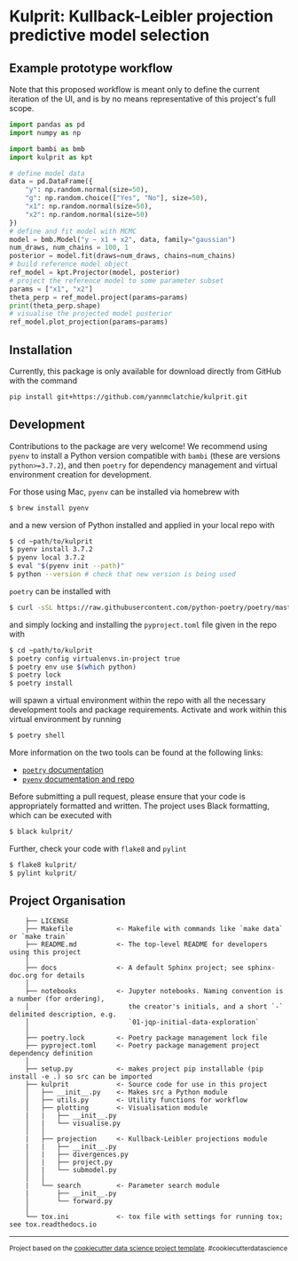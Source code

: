 # Kulprit: Kullback-Leibler projection predictive model selection

## Example prototype workflow

Note that this proposed workflow is meant only to define the current iteration of the UI, and is by no means representative of this project's full scope.

```python
import pandas as pd
import numpy as np

import bambi as bmb
import kulprit as kpt

# define model data
data = pd.DataFrame({
    "y": np.random.normal(size=50),
    "g": np.random.choice(["Yes", "No"], size=50),
    "x1": np.random.normal(size=50),
    "x2": np.random.normal(size=50)
})
# define and fit model with MCMC
model = bmb.Model("y ~ x1 + x2", data, family="gaussian")
num_draws, num_chains = 100, 1
posterior = model.fit(draws=num_draws, chains=num_chains)
# build reference model object
ref_model = kpt.Projector(model, posterior)
# project the reference model to some parameter subset
params = ["x1", "x2"]
theta_perp = ref_model.project(params=params)
print(theta_perp.shape)
# visualise the projected model posterior
ref_model.plot_projection(params=params)
```

## Installation

Currently, this package is only available for download directly from GitHub with the command
```bash
pip install git+https://github.com/yannmclatchie/kulprit.git
```

## Development

Contributions to the package are very welcome! We recommend using `pyenv` to install a Python version compatible with `bambi` (these are versions `python>=3.7.2`), and then `poetry` for dependency management and virtual environment creation for development.

For those using Mac, `pyenv` can be installed via homebrew with
```bash
$ brew install pyenv
```
and a new version of Python installed and applied in your local repo with
```bash
$ cd ~path/to/kulprit
$ pyenv install 3.7.2
$ pyenv local 3.7.2
$ eval "$(pyenv init --path)"
$ python --version # check that new version is being used
```

`poetry` can be installed with
```bash
$ curl -sSL https://raw.githubusercontent.com/python-poetry/poetry/master/get-poetry.py | python -
```
and simply locking and installing the `pyproject.toml` file given in the repo with
```bash
$ cd ~path/to/kulprit
$ poetry config virtualenvs.in-project true
$ poetry env use $(which python)
$ poetry lock
$ poetry install
```
will spawn a virtual environment within the repo with all the necessary development tools and package requirements. Activate and work within this virtual environment by running
```bash
$ poetry shell
```

More information on the two tools can be found at the following links:
- [`poetry` documentation](https://python-poetry.org/)
- [`pyenv` documentation and repo](https://github.com/pyenv/pyenv)

Before submitting a pull request, please ensure that your code is appropriately formatted and written. The project uses Black formatting, which can be executed with
```bash
$ black kulprit/
```
Further, check your code with `flake8` and `pylint`
```bash
$ flake8 kulprit/
$ pylint kulprit/
```

## Project Organisation

```
    ├── LICENSE
    ├── Makefile           <- Makefile with commands like `make data` or `make train`
    ├── README.md          <- The top-level README for developers using this project
    │
    ├── docs               <- A default Sphinx project; see sphinx-doc.org for details
    │
    ├── notebooks          <- Jupyter notebooks. Naming convention is a number (for ordering),
    │                         the creator's initials, and a short `-` delimited description, e.g.
    │                         `01-jqp-initial-data-exploration`
    │
    ├── poetry.lock        <- Poetry package management lock file
    ├── pyproject.toml     <- Poetry package management project dependency definition
    │
    ├── setup.py           <- makes project pip installable (pip install -e .) so src can be imported
    ├── kulprit            <- Source code for use in this project
    │   ├── __init__.py    <- Makes src a Python module
    │   ├── utils.py       <- Utility functions for workflow
    │   ├── plotting       <- Visualisation module
    |   |   ├── __init__.py
    │   |   └── visualise.py
    │   │
    |   ├── projection     <- Kullback-Leibler projections module
    |   |   ├── __init__.py
    │   |   ├── divergences.py
    │   |   ├── project.py
    │   |   └── submodel.py
    │   │
    |   └── search         <- Parameter search module
    |       ├── __init__.py
    │       └── forward.py
    │
    └── tox.ini            <- tox file with settings for running tox; see tox.readthedocs.io
```

---
<p><small>Project based on the <a target="_blank" href="https://drivendata.github.io/cookiecutter-data-science/">cookiecutter data science project template</a>. #cookiecutterdatascience</small></p>
